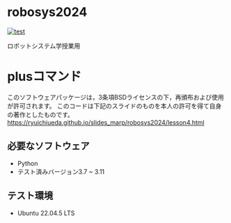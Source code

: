 # robosys2024
[![test](https://github.com/lemon528/robosys2024/actions/workflows/test.yml/badge.svg)](https://github.com/lemon528/robosys2024/actions/workflows/test.yml)

ロボットシステム学授業用
# plusコマンド
このソフトウェアパッケージは，3条項BSDライセンスの下，再頒布および使用が許可されます。
このコードは下記のスライドのものを本人の許可を得て自身の著作としたものです。
https://ryuichiueda.github.io/slides_marp/robosys2024/lesson4.html


## 必要なソフトウェア
- Python
 - テスト済みバージョン3.7 ~ 3.11

## テスト環境
- Ubuntu 22.04.5 LTS


